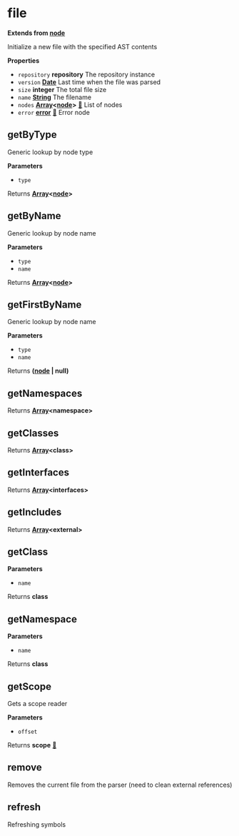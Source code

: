 <!-- Generated by documentation.js. Update this documentation by updating the source code. -->

# file

**Extends from [node](NODE.md)**

Initialize a new file with the specified AST contents

**Properties**

-   `repository` **repository** The repository instance
-   `version` **[Date](https://developer.mozilla.org/en-US/docs/Web/JavaScript/Reference/Global_Objects/Date)** Last time when the file was parsed
-   `size` **integer** The total file size
-   `name` **[String](https://developer.mozilla.org/en-US/docs/Web/JavaScript/Reference/Global_Objects/String)** The filename
-   `nodes` **[Array](https://developer.mozilla.org/en-US/docs/Web/JavaScript/Reference/Global_Objects/Array)&lt;[node](https://developer.mozilla.org/en-US/docs/Web/API/Node/nextSibling)>** [:link:](NODE.md) List of nodes
-   `error` **[error](https://developer.mozilla.org/en-US/docs/Web/JavaScript/Reference/Global_Objects/Error)** [:link:](ERROR.md) Error node

## getByType

Generic lookup by node type

**Parameters**

-   `type`  

Returns **[Array](https://developer.mozilla.org/en-US/docs/Web/JavaScript/Reference/Global_Objects/Array)&lt;[node](https://developer.mozilla.org/en-US/docs/Web/API/Node/nextSibling)>** 

## getByName

Generic lookup by node name

**Parameters**

-   `type`  
-   `name`  

Returns **[Array](https://developer.mozilla.org/en-US/docs/Web/JavaScript/Reference/Global_Objects/Array)&lt;[node](https://developer.mozilla.org/en-US/docs/Web/API/Node/nextSibling)>** 

## getFirstByName

Generic lookup by node name

**Parameters**

-   `type`  
-   `name`  

Returns **([node](https://developer.mozilla.org/en-US/docs/Web/API/Node/nextSibling) | null)** 

## getNamespaces

Returns **[Array](https://developer.mozilla.org/en-US/docs/Web/JavaScript/Reference/Global_Objects/Array)&lt;namespace>** 

## getClasses

Returns **[Array](https://developer.mozilla.org/en-US/docs/Web/JavaScript/Reference/Global_Objects/Array)&lt;class>** 

## getInterfaces

Returns **[Array](https://developer.mozilla.org/en-US/docs/Web/JavaScript/Reference/Global_Objects/Array)&lt;interfaces>** 

## getIncludes

Returns **[Array](https://developer.mozilla.org/en-US/docs/Web/JavaScript/Reference/Global_Objects/Array)&lt;external>** 

## getClass

**Parameters**

-   `name`  

Returns **class** 

## getNamespace

**Parameters**

-   `name`  

Returns **class** 

## getScope

Gets a scope reader

**Parameters**

-   `offset`  

Returns **scope** [:link:](SCOPE.md)

## remove

Removes the current file from the parser (need to clean external references)

## refresh

Refreshing symbols
